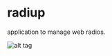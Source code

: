 # radiup
application to manage web radios.

![alt tag](https://lh5.googleusercontent.com/x-ddWdanAOsZav69FdiqPnlcx2aEpcHtAeAJNaoa1HMVnqaKxo9KheoT--50E2IY8yWOtpib3yGm0wI=w1366-h569)
